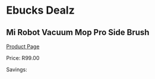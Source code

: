 
# Ebucks Dealz
## Mi Robot Vacuum Mop Pro Side Brush
[Product Page](https://www.ebucks.com/web/shop/productSelected.do?prodId=1065096104&catId=1158500262)

Price: R99.00

Savings: 


	
